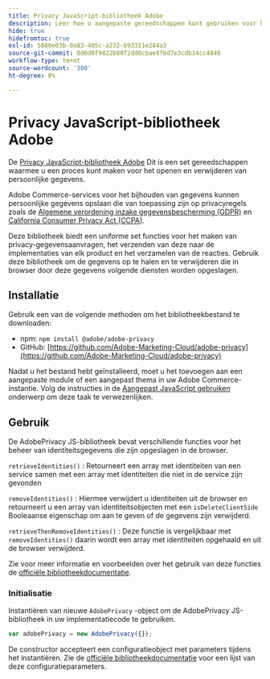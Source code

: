```yaml
---
title: Privacy JavaScript-bibliotheek Adobe
description: Leer hoe u aangepaste gereedschappen kunt gebruiken voor het openen en verwijderen van persoonlijke klantgegevens die door Adobe Commerce zijn verzameld.
hide: true
hidefromtoc: true
exl-id: 5080e03b-0a83-405c-a232-b93311e284a3
source-git-commit: 8d0d8f9822b88f2dd8cbae8f6d7e3cdb14cc4848
workflow-type: tm+mt
source-wordcount: '300'
ht-degree: 0%

---
```


# Privacy JavaScript-bibliotheek Adobe

<!-- TODO: Remove hide metadata when the library has been integrated with Commerce. -->

De [Privacy JavaScript-bibliotheek Adobe](https://experienceleague.adobe.com/docs/experience-platform/privacy/js-library.html) Dit is een set gereedschappen waarmee u een proces kunt maken voor het openen en verwijderen van persoonlijke gegevens.

Adobe Commerce-services voor het bijhouden van gegevens kunnen persoonlijke gegevens opslaan die van toepassing zijn op privacyregels zoals de [Algemene verordening inzake gegevensbescherming (GDPR)](gdpr.md) en [California Consumer Privacy Act (CCPA)](ccpa.md).

Deze bibliotheek biedt een uniforme set functies voor het maken van privacy-gegevensaanvragen, het verzenden van deze naar de implementaties van elk product en het verzamelen van de reacties. Gebruik deze bibliotheek om de gegevens op te halen en te verwijderen die in browser door deze gegevens volgende diensten worden opgeslagen.

## Installatie

Gebruik een van de volgende methoden om het bibliotheekbestand te downloaden:

- npm: `npm install @adobe/adobe-privacy`
- GitHub: [https://github.com/Adobe-Marketing-Cloud/adobe-privacy](https://github.com/Adobe-Marketing-Cloud/adobe-privacy)

Nadat u het bestand hebt geïnstalleerd, moet u het toevoegen aan een aangepaste module of een aangepast thema in uw Adobe Commerce-instantie. Volg de instructies in de [Aangepast JavaScript gebruiken](https://developer.adobe.com/commerce/frontend-core/javascript/custom/) onderwerp om deze taak te verwezenlijken.

## Gebruik

De AdobePrivacy JS-bibliotheek bevat verschillende functies voor het beheer van identiteitsgegevens die zijn opgeslagen in de browser.

`retrieveIdentities()`
: Retourneert een array met identiteiten van een service samen met een array met identiteiten die niet in de service zijn gevonden

`removeIdentities()`
: Hiermee verwijdert u identiteiten uit de browser en retourneert u een array van identiteitsobjecten met een `isDeleteClientSide` Booleaanse eigenschap om aan te geven of de gegevens zijn verwijderd.

`retrieveThenRemoveIdentities()`
: Deze functie is vergelijkbaar met `removeIdentities()` daarin wordt een array met identiteiten opgehaald en uit de browser verwijderd.

Zie voor meer informatie en voorbeelden over het gebruik van deze functies de [officiële bibliotheekdocumentatie](https://experienceleague.adobe.com/docs/experience-platform/privacy/js-library.html).

### Initialisatie

Instantiëren van nieuwe `AdobePrivacy` -object om de AdobePrivacy JS-bibliotheek in uw implementatiecode te gebruiken.

```js
var adobePrivacy = new AdobePrivacy({});
```

De constructor accepteert een configuratieobject met parameters tijdens het instantiëren.
Zie de [officiële bibliotheekdocumentatie](https://experienceleague.adobe.com/docs/experience-platform/privacy/js-library.html) voor een lijst van deze configuratieparameters.
